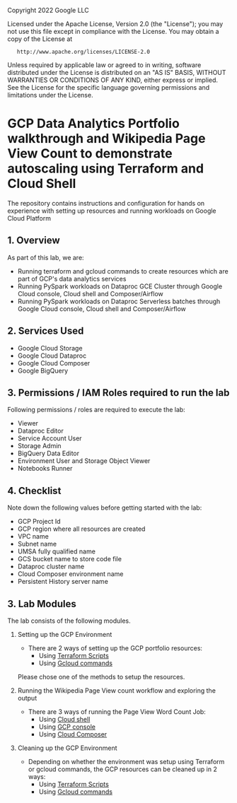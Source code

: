 <!---->
  Copyright 2022 Google LLC
 
  Licensed under the Apache License, Version 2.0 (the "License");
  you may not use this file except in compliance with the License.
  You may obtain a copy of the License at
 
       http://www.apache.org/licenses/LICENSE-2.0
 
  Unless required by applicable law or agreed to in writing, software
  distributed under the License is distributed on an "AS IS" BASIS,
  WITHOUT WARRANTIES OR CONDITIONS OF ANY KIND, either express or implied.
  See the License for the specific language governing permissions and
  limitations under the License.
 <!---->

# GCP Data Analytics Portfolio walkthrough and Wikipedia Page View Count to demonstrate autoscaling using Terraform and Cloud Shell

The repository contains instructions and configuration for hands on experience with setting up resources and running workloads on Google Cloud Platform

## 1. Overview

As part of this lab, we are:
-   Running terraform and gcloud commands to create resources which are part of GCP's data analytics services
-   Running PySpark workloads on Dataproc GCE Cluster through Google Cloud console, Cloud shell and Composer/Airflow
-   Running PySpark workloads on Dataproc Serverless batches through Google Cloud console, Cloud shell and Composer/Airflow

## 2. Services Used

* Google Cloud Storage
* Google Cloud Dataproc
* Google Cloud Composer
* Google BigQuery

## 3. Permissions / IAM Roles required to run the lab

Following permissions / roles are required to execute the lab:

- Viewer
- Dataproc Editor
- Service Account User
- Storage Admin
- BigQuery Data Editor
- Environment User and Storage Object Viewer
- Notebooks Runner

## 4. Checklist

Note down the following values before getting started with the lab:

- GCP Project Id
- GCP region where all resources are created
- VPC name
- Subnet name
- UMSA fully qualified name
- GCS bucket name to store code file
- Dataproc cluster name
- Cloud Composer environment name
- Persistent History server name

## 3. Lab Modules
The lab consists of the following modules.

1. Setting up the GCP Environment
    - There are 2 ways of setting up the GCP portfolio resources:
        - Using [Terraform Scripts](02-execution-instructions/terraform-execution.md)
        - Using [Gcloud commands](02-execution-instructions/cloud-shell-execution.md)

    Please chose one of the methods to setup the resources.

2. Running the Wikipedia Page View count workflow and exploring the output
    - There are 3 ways of running the Page View Word Count Job:
        - Using [Cloud shell](02-execution-instructions/cloud-shell-execution.md)
        - Using [GCP console](02-execution-instructions/console-execution.md)
        - Using [Cloud Composer](02-execution-instructions/airflow-execution.md)

3. Cleaning up the GCP Environment
    - Depending on whether the environment was setup using Terraform or gcloud commands, the GCP resources can be cleaned up in 2 ways:
        - Using [Terraform Scripts](03-cleanup/cleanup-terraform.md)
        - Using [Gcloud commands](03-cleanup/cleanup-cloud-shell.md)
